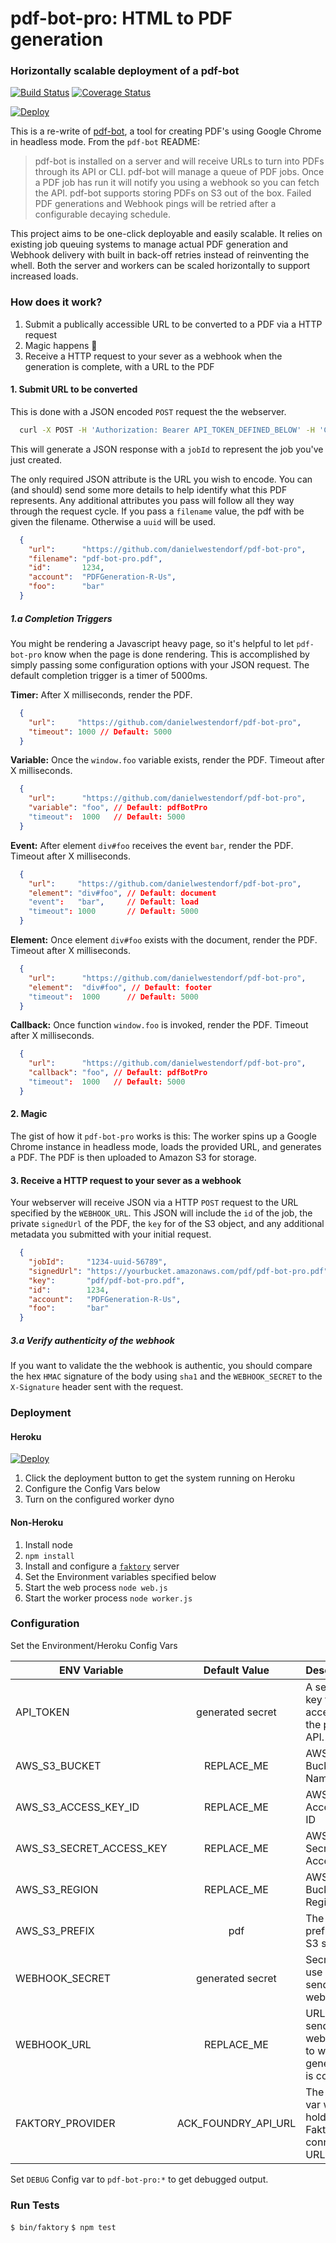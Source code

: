 # pdf-bot-pro: HTML to PDF generation
### Horizontally scalable deployment of a pdf-bot
[![Build Status](https://travis-ci.org/danielwestendorf/pdf-bot-pro.svg?branch=master)](https://travis-ci.org/esbenp/pdf-bot) [![Coverage Status](https://coveralls.io/repos/github/danielwestendorf/pdf-bot-pro/badge.svg?branch=master)](https://coveralls.io/github/danielwestendorf/pdf-bot-pro?branch=master)

[![Deploy](https://www.herokucdn.com/deploy/button.svg)](https://heroku.com/deploy)

This is a re-write of [pdf-bot](https://github.com/esbenp/pdf-bot), a tool for creating PDF's using Google Chrome in headless mode. From the `pdf-bot` README:

> pdf-bot is installed on a server and will receive URLs to turn into PDFs through its API or CLI. pdf-bot will manage a queue of PDF jobs. Once a PDF job has run it will notify you using a webhook so you can fetch the API. pdf-bot supports storing PDFs on S3 out of the box. Failed PDF generations and Webhook pings will be retried after a configurable decaying schedule.

This project aims to be one-click deployable and easily scalable. It relies on existing job queuing systems to manage actual PDF generation and Webhook delivery with built in back-off retries instead of reinventing the whell. Both the server and workers can be scaled horizontally to support increased loads.

### How does it work?

1. Submit a publically accessible URL to be converted to a PDF via a HTTP request
2. Magic happens 🦄
3. Receive a HTTP request to your sever as a webhook when the generation is complete, with a URL to the PDF

#### 1. Submit URL to be converted
This is done with a JSON encoded `POST` request the the webserver.
```sh
  curl -X POST -H 'Authorization: Bearer API_TOKEN_DEFINED_BELOW' -H 'Content-Type: application/json' http://url-of-your-pdf-bot-pro-server/api -d '{ "url" : "https://github.com/danielwestendorf/pdf-bot-pro" }'
```

This will generate a JSON response with a `jobId` to represent the job you've just created.

The only required JSON attribute is the URL you wish to encode. You can (and should) send some more details to help identify what this PDF represents. Any additional attributes you pass will follow all they way through the request cycle. If you pass a `filename` value, the pdf with be given the filename. Otherwise a `uuid` will be used.

```json
  {
    "url":      "https://github.com/danielwestendorf/pdf-bot-pro",
    "filename": "pdf-bot-pro.pdf",
    "id":       1234,
    "account":  "PDFGeneration-R-Us",
    "foo":      "bar"
  }
```

##### 1.a Completion Triggers
You might be rendering a Javascript heavy page, so it's helpful to let `pdf-bot-pro` know when the page is done rendering. This is accomplished by simply passing some configuration options with your JSON request. The default completion trigger is a timer of 5000ms.


**Timer:** After X milliseconds, render the PDF.
```json
  {
    "url":     "https://github.com/danielwestendorf/pdf-bot-pro",
    "timeout": 1000 // Default: 5000
  }
```

**Variable:** Once the `window.foo` variable exists, render the PDF. Timeout after X milliseconds.
```json
  {
    "url":      "https://github.com/danielwestendorf/pdf-bot-pro",
    "variable": "foo", // Default: pdfBotPro
    "timeout":  1000   // Default: 5000
  }
```

**Event:** After element `div#foo` receives the event `bar`, render the PDF. Timeout after X milliseconds.
```json
  {
    "url":     "https://github.com/danielwestendorf/pdf-bot-pro",
    "element": "div#foo", // Default: document
    "event":   "bar",     // Default: load
    "timeout": 1000       // Default: 5000
  }
```


**Element:** Once element `div#foo` exists with the document, render the PDF. Timeout after X milliseconds.
```json
  {
    "url":      "https://github.com/danielwestendorf/pdf-bot-pro",
    "element":  "div#foo", // Default: footer
    "timeout":  1000      // Default: 5000
  }
```

**Callback:** Once function `window.foo` is invoked, render the PDF. Timeout after X milliseconds.
```json
  {
    "url":      "https://github.com/danielwestendorf/pdf-bot-pro",
    "callback": "foo", // Default: pdfBotPro
    "timeout":  1000   // Default: 5000
  }
```

#### 2. Magic

The gist of how it `pdf-bot-pro` works is this: The worker spins up a Google Chrome instance in headless mode, loads the provided URL, and generates a PDF. The PDF is then uploaded to Amazon S3 for storage.

#### 3. Receive a HTTP request to your sever as a webhook

Your webserver will receive JSON via a HTTP `POST` request to the URL specified by the `WEBHOOK_URL`. This JSON will include the `id` of the job, the private `signedUrl` of the PDF, the `key` for of the S3 object, and any additional metadata you submitted with your initial request.

```json
  {
    "jobId":     "1234-uuid-56789",
    "signedUrl": "https://yourbucket.amazonaws.com/pdf/pdf-bot-pro.pdf",
    "key":       "pdf/pdf-bot-pro.pdf",
    "id":        1234,
    "account":   "PDFGeneration-R-Us",
    "foo":       "bar"
  }
```

##### 3.a Verify authenticity of the webhook
If you want to validate the the webhook is authentic, you should compare the hex `HMAC` signature of the body using `sha1` and the `WEBHOOK_SECRET` to the `X-Signature` header sent with the request.



### Deployment

#### Heroku
[![Deploy](https://www.herokucdn.com/deploy/button.svg)](https://heroku.com/deploy)

1. Click the deployment button to get the system running on Heroku
2. Configure the Config Vars below
3. Turn on the configured worker dyno


#### Non-Heroku

1. Install node
2. `npm install`
3. Install and configure a [`faktory`](https://github.com/contribsys/faktory) server
4. Set the Environment variables specified below
5. Start the web process `node web.js`
6. Start the worker process `node worker.js`

### Configuration
Set the Environment/Heroku Config Vars

| ENV Variable               | Default Value      | Description                                                             |
| -------------              |:-------------:     | -----                                                                   |
| API_TOKEN                  | generated secret   | A secret key for accessing the printer API.                             |
| AWS_S3_BUCKET              | REPLACE_ME         | AWS S3 Bucket Name                                                      |
| AWS_S3_ACCESS_KEY_ID       | REPLACE_ME         | AWS S3 Access Key ID                                                    |
| AWS_S3_SECRET_ACCESS_KEY   | REPLACE_ME         | AWS S3 Secret Access Key                                                |
| AWS_S3_REGION              | REPLACE_ME         | AWS S3 Bucket Region                                                    |
| AWS_S3_PREFIX              | pdf                | The path prefix for S3 storage                                          |
| WEBHOOK_SECRET             | generated secret   | Secret to use when sending webhooks                                     |
| WEBHOOK_URL                | REPLACE_ME         | URL to send webhooks to when generation is complete                     |
| FAKTORY_PROVIDER           | ACK_FOUNDRY_API_URL| The ENV var which holds the Faktory connection URL                      |


Set `DEBUG` Config var to `pdf-bot-pro:*` to get debugged output.


### Run Tests

`$ bin/faktory`
`$ npm test`
